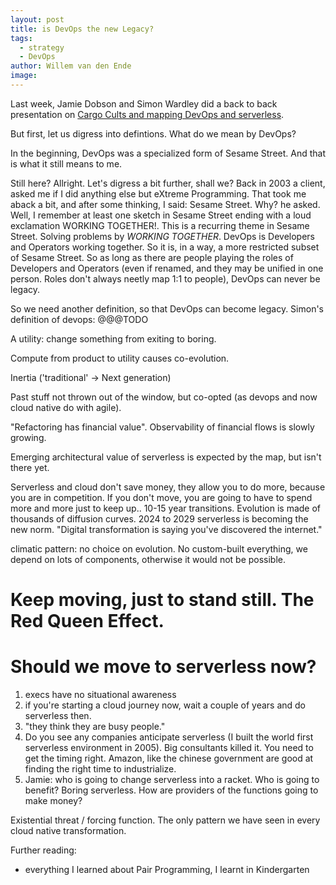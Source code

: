 ```yaml
---
layout: post
title: is DevOps the new Legacy?
tags:
  - strategy
  - DevOps
author: Willem van den Ende
image:
---
```


Last week, Jamie Dobson and Simon Wardley did a back to back presentation on [Cargo Cults and mapping DevOps and serverless](https://www.youtube.com/watch?v=hlPEeDWHy34&feature=youtu.be).

But first, let us digress into defintions. What do we mean by DevOps?

In the beginning, DevOps was a specialized form of Sesame Street. And that is what it still means to me.

Still here? Allright. Let's digress a bit further, shall we? Back in 2003 a client, asked me if I did anything else but eXtreme Programming. That took me aback a bit, and after some thinking, I said: Sesame Street. Why? he asked. Well, I remember at least one sketch in Sesame Street ending with a loud exclamation WORKING TOGETHER!. This is a recurring theme in Sesame Street. Solving problems by *WORKING TOGETHER*. DevOps is Developers and Operators working together. So it is, in a way, a more restricted subset of Sesame Street. So as long as there are people playing the roles of Developers and Operators (even if renamed, and they may be unified in one person. Roles don't always neetly map 1:1 to people), DevOps can never be legacy.

So we need another definition, so that DevOps can become legacy. Simon's definition of devops: @@@TODO


A utility: change something from exiting to boring.

Compute from product to utility causes co-evolution.

Inertia ('traditional' -> Next generation)

Past stuff not thrown out of the window, but co-opted (as devops and now cloud native do with agile).

"Refactoring has financial value". Observability of financial flows is slowly growing.

Emerging architectural value of serverless is expected by the map, but isn't there yet.

Serverless and cloud don't save money, they allow you to do more, because you
are in competition. If you don't move, you are going to have to spend more and
more just to keep up.. 10-15 year transitions. Evolution is made of thousands of
diffusion curves. 2024 to 2029 serverless is becoming the new norm. "Digital
transformation is saying you've discovered the internet."

climatic pattern: no choice on evolution. No custom-built everything, we depend
on lots of components, otherwise it would not be possible.

# Keep moving, just to stand still. The Red Queen Effect.

# Should we move to serverless now?
1. execs have no situational awareness
2. if you're starting a cloud journey now, wait a couple of years and do
   serverless then.
3. "they think they are busy people."
4. Do you see any companies anticipate serverless (I built the world first
serverless environment in 2005). Big consultants killed it. You need to get the
timing right. Amazon, like the chinese government are good at finding the right
time to industrialize.
5. Jamie: who is going to change serverless into a racket. Who is going to
   benefit? Boring serverless. How are providers of the functions going to make
   money?

Existential threat / forcing function. The only pattern we have seen in every
cloud native transformation.

Further reading:

- everything I learned about Pair Programming, I learnt in Kindergarten
